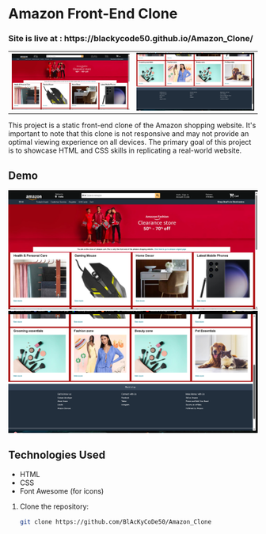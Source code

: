 ﻿# Amazon Front-End Clone
<h3>Site is live at : https://blackycode50.github.io/Amazon_Clone/
</h3>
<table>
  <tr>
    <td style="object-fit: cover;"><img src="ss_1.png" alt="Homepage Screenshot" width="300"/></td>
    <td style="object-fit: cover;"><img src="ss_2.png" alt="Product Page Screenshot" width="300"/></td>
  </tr>
</table>
This project is a static front-end clone of the Amazon shopping website. It's important to note that this clone is not responsive and may not provide an optimal viewing experience on all devices. The primary goal of this project is to showcase HTML and CSS skills in replicating a real-world website.

## Demo
![Homepage Screenshot](ss_1.png)
![Product Page Screenshot](ss_2.png)


## Technologies Used

- HTML
- CSS
- Font Awesome (for icons)



1. Clone the repository:

   ```bash
   git clone https://github.com/BlAcKyCoDe50/Amazon_Clone
